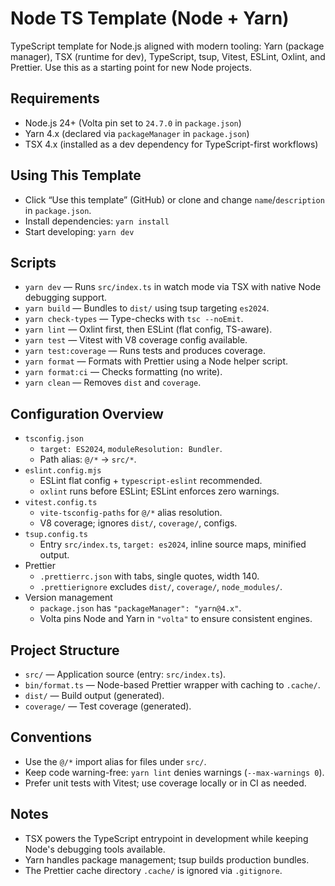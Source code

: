 # Node TS Template (Node + Yarn)

TypeScript template for Node.js aligned with modern tooling: Yarn (package manager), TSX (runtime for dev), TypeScript, tsup, Vitest, ESLint, Oxlint, and Prettier. Use this as a starting point for new Node projects.

## Requirements

- Node.js 24+ (Volta pin set to `24.7.0` in `package.json`)
- Yarn 4.x (declared via `packageManager` in `package.json`)
- TSX 4.x (installed as a dev dependency for TypeScript-first workflows)

## Using This Template

- Click “Use this template” (GitHub) or clone and change `name`/`description` in `package.json`.
- Install dependencies: `yarn install`
- Start developing: `yarn dev`

## Scripts

- `yarn dev` — Runs `src/index.ts` in watch mode via TSX with native Node debugging support.
- `yarn build` — Bundles to `dist/` using tsup targeting `es2024`.
- `yarn check-types` — Type-checks with `tsc --noEmit`.
- `yarn lint` — Oxlint first, then ESLint (flat config, TS-aware).
- `yarn test` — Vitest with V8 coverage config available.
- `yarn test:coverage` — Runs tests and produces coverage.
- `yarn format` — Formats with Prettier using a Node helper script.
- `yarn format:ci` — Checks formatting (no write).
- `yarn clean` — Removes `dist` and `coverage`.

## Configuration Overview

- `tsconfig.json`
  - `target: ES2024`, `moduleResolution: Bundler`.
  - Path alias: `@/*` -> `src/*`.
- `eslint.config.mjs`
  - ESLint flat config + `typescript-eslint` recommended.
  - `oxlint` runs before ESLint; ESLint enforces zero warnings.
- `vitest.config.ts`
  - `vite-tsconfig-paths` for `@/*` alias resolution.
  - V8 coverage; ignores `dist/`, `coverage/`, configs.
- `tsup.config.ts`
  - Entry `src/index.ts`, `target: es2024`, inline source maps, minified output.
- Prettier
  - `.prettierrc.json` with tabs, single quotes, width 140.
  - `.prettierignore` excludes `dist/`, `coverage/`, `node_modules/`.
- Version management
  - `package.json` has `"packageManager": "yarn@4.x"`.
  - Volta pins Node and Yarn in `"volta"` to ensure consistent engines.

## Project Structure

- `src/` — Application source (entry: `src/index.ts`).
- `bin/format.ts` — Node-based Prettier wrapper with caching to `.cache/`.
- `dist/` — Build output (generated).
- `coverage/` — Test coverage (generated).

## Conventions

- Use the `@/*` import alias for files under `src/`.
- Keep code warning-free: `yarn lint` denies warnings (`--max-warnings 0`).
- Prefer unit tests with Vitest; use coverage locally or in CI as needed.

## Notes

- TSX powers the TypeScript entrypoint in development while keeping Node's debugging tools available.
- Yarn handles package management; tsup builds production bundles.
- The Prettier cache directory `.cache/` is ignored via `.gitignore`.

